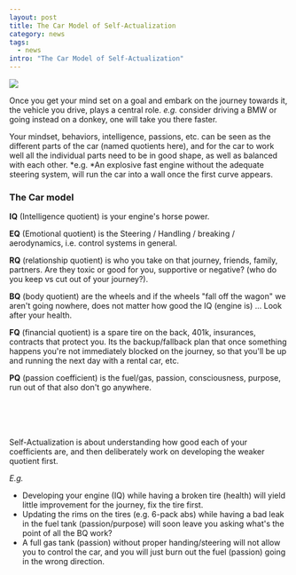 ```yaml
---
layout: post
title: The Car Model of Self-Actualization
category: news
tags:
  - news
intro: "The Car Model of Self-Actualization"
---
```


![](https://cdn-images-1.medium.com/max/1280/1*LB_DX51ZHFaGQkpNa3Rx5w.jpeg)

Once you get your mind set on a goal and embark on the journey towards it, the vehicle you drive, plays a central role. *e.g.* consider driving a BMW or going instead on a donkey, one will take you there faster.

Your mindset, behaviors, intelligence, passions, etc. can be seen as the different parts of the car (named quotients here), and for the car to work well all the individual parts need to be in good shape, as well as balanced with each other. *e.g. *An explosive fast engine without the adequate steering system, will run the car into a wall once the first curve appears.

### The Car model

**IQ** (Intelligence quotient) is your engine's horse power.

**EQ** (Emotional quotient) is the Steering / Handling / breaking / aerodynamics, i.e. control systems in general.

**RQ** (relationship quotient) is who you take on that journey, friends, family, partners. Are they toxic or good for you, supportive or negative? (who do you keep vs cut out of your journey?).

**BQ** (body quotient) are the wheels and if the wheels "fall off the wagon" we aren't going nowhere, does not matter how good the IQ (engine is) ... Look after your health.

**FQ** (financial quotient) is a spare tire on the back, 401k, insurances, contracts that protect you. Its the backup/fallback plan that once something happens you're not immediately blocked on the journey, so that you'll be up and running the next day with a rental car, etc.

**PQ** (passion coefficient) is the fuel/gas, passion, consciousness, purpose, run out of that also don't go anywhere.

<br/><br/><br/><br/>
Self-Actualization is about understanding how good each of your coefficients are, and then deliberately work on developing the weaker quotient first.

*E.g.*

-   Developing your engine (IQ) while having a broken tire (health) will yield little improvement for the journey, fix the tire first.
-   Updating the rims on the tires (e.g. 6-pack abs) while having a bad leak in the fuel tank (passion/purpose) will soon leave you asking what's the point of all the BQ work?
-   A full gas tank (passion) without proper handing/steering will not allow you to control the car, and you will just burn out the fuel (passion) going in the wrong direction.
